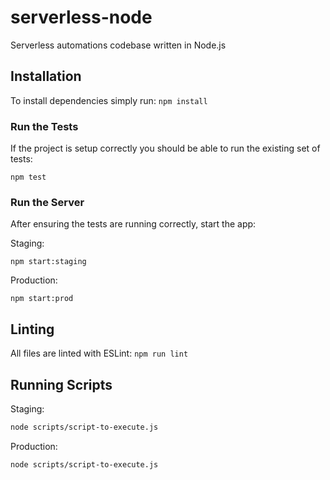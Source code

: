 # serverless-node
Serverless automations codebase written in Node.js


## Installation

To install dependencies simply run: `npm install`

### Run the Tests

If the project is setup correctly you should be able to run the existing set of tests:

```
npm test
```

### Run the Server

After ensuring the tests are running correctly, start the app:

Staging:

```
npm start:staging
```

Production:

```
npm start:prod
```

## Linting

All files are linted with ESLint: `npm run lint`

## Running Scripts

Staging:

```sh
node scripts/script-to-execute.js
```

Production:

```sh
node scripts/script-to-execute.js
```
